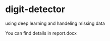 # digit-detector
using deep learning and handeling missing data

You can find details in report.docx

